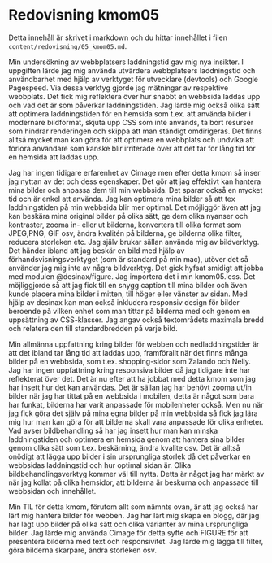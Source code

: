 ---
---
Redovisning kmom05
=========================

Detta innehåll är skrivet i markdown och du hittar innehållet i filen `content/redovisning/05_kmom05.md`.


Min undersökning av webbplatsers laddningstid gav mig nya insikter. I uppgiften lärde jag mig använda utvärdera webbplatsers laddningstid och användbarhet med hjälp av verktyget för utvecklare (devtools) och Google Pagespeed. Via dessa verktyg gjorde jag mätningar av respektive webbplats. Det fick mig reflektera över hur snabbt en webbsida laddas upp och vad det är som påverkar laddningstiden. Jag lärde mig också olika sätt att optimera laddningstiden för en hemsida som t.ex. att använda bilder i modernare bildformat, skjuta upp CSS som inte används, ta bort resurser som hindrar renderingen och skippa att man ständigt omdirigeras. Det finns alltså mycket man kan göra för att optimera en webbplats och undvika att förlora användare som kanske blir irriterade över att det tar för lång tid för en hemsida att laddas upp.

Jag har ingen tidigare erfarenhet av Cimage men efter detta kmom så inser jag nyttan av det och dess egenskaper. Det gör att jag effektivt kan hantera mina bilder och anpassa dem till min webbsida. Det sparar också en mycket tid och är enkel att använda. Jag kan optimera mina bilder så att tex laddningstiden på min webbsida blir mer optimal. Det möjliggör även att jag kan beskära mina original bilder på olika sätt, ge dem olika nyanser och kontraster, zooma in- eller ut bilderna, konvertera till olika format som JPEG,PNG, GIF osv, ändra kvalitén på bilderna, ge bilderna olika filter, reducera storleken etc. Jag själv brukar sällan använda mig av bildverktyg. Det händer ibland att jag beskär en bild med hjälp av förhandsvisningsverktyget (som är standard på min mac), utöver det så använder jag mig inte av några bildverktyg.
Det gick hyfsat smidigt att jobba med modulen @desinax/figure. Jag importera det i min kmom05.less. Det möjliggjorde så att jag fick till en snygg caption till mina bilder och även kunde placera mina bilder i mitten, till höger eller vänster av sidan. Med hjälp av desinax kan man också inkludera responsiv design för bilder beroende på vilken enhet som man tittar på bilderna med och genom en uppsättning av CSS-klasser. Jag angav också textområdets maximala bredd och relatera den till standardbredden på varje bild.

Min allmänna uppfattning kring bilder för webben och nedladdningstider är att det ibland tar lång tid att laddas upp, framförallt när det finns många bilder på en webbsida, som t.ex. shopping-sidor som Zalando och Nelly. Jag har ingen uppfattning kring responsiva bilder då jag tidigare inte har reflekterat över det. Det är nu efter att ha jobbat med detta kmom som jag har insett hur det kan användas. Det är sällan jag har behövt zooma ut/in bilder när jag har tittat på en webbsida i mobilen, detta är något som bara har funkat, bilderna har varit anpassade för mobilenheter också. Men nu när jag fick göra det själv på mina egna bilder på min webbsida så fick jag lära mig hur man kan göra för att bilderna skall vara anpassade för olika enheter. Vad avser bildbehandling så har jag insett hur man kan minska laddningstiden och optimera en hemsida genom att hantera sina bilder genom olika sätt som t.ex. beskärning, ändra kvalite osv. Det är alltså onödigt att lägga upp bilder i sin ursprungliga storlek då det påverkar en webbsidas laddningstid och hur optimal sidan är. Olika bildbehandlingsverktyg kommer väl till nytta. Detta är något jag har märkt av när jag kollat på olika hemsidor, att bilderna är beskurna och anpassade till webbsidan och innehållet.

Min TIL för detta kmom, förutom allt som nämnts ovan, är att jag också har lärt mig hantera bilder för webben. Jag har lärt mig skapa en blogg, där jag har lagt upp bilder på olika sätt och olika varianter av mina ursprungliga bilder. Jag lärde mig använda Cimage för detta syfte och FIGURE för att presentera bilderna med text och responsivitet. Jag lärde mig lägga till filter, göra bilderna skarpare, ändra storleken osv.
